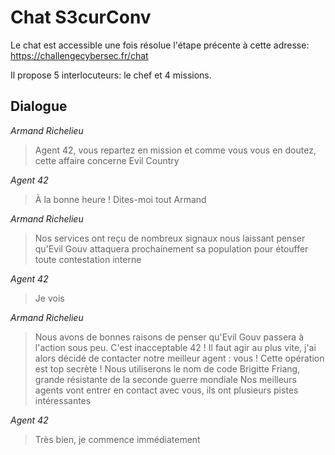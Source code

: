 # Chat S3curConv

Le chat est accessible une fois résolue l'étape précente à cette adresse: https://challengecybersec.fr/chat

Il propose 5 interlocuteurs: le chef et 4 missions.

## Dialogue

*Armand Richelieu*
> Agent 42, vous repartez en mission et comme vous vous en doutez, cette affaire concerne Evil Country

*Agent 42*
> À la bonne heure ! Dites-moi tout Armand

*Armand Richelieu*
> Nos services ont reçu de nombreux signaux nous laissant penser qu'Evil Gouv attaquera prochainement sa population pour étouffer toute contestation interne

*Agent 42*
> Je vois

*Armand Richelieu*
> Nous avons de bonnes raisons de penser qu'Evil Gouv passera à l'action sous peu. C'est inacceptable 42 ! Il faut agir au plus vite, j'ai alors décidé de contacter notre meilleur agent : vous !
> Cette opération est top secrète ! Nous utiliserons le nom de code Brigitte Friang, grande résistante de la seconde guerre mondiale
> Nos meilleurs agents vont entrer en contact avec vous, ils ont plusieurs pistes intéressantes

*Agent 42*
> Très bien, je commence immédiatement


